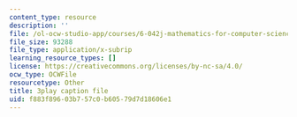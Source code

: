 ```yaml
---
content_type: resource
description: ''
file: /ol-ocw-studio-app/courses/6-042j-mathematics-for-computer-science-fall-2010/f883f89603b757c0b60579d7d18606e1_MOfhhFaQdjw.vtt
file_size: 93288
file_type: application/x-subrip
learning_resource_types: []
license: https://creativecommons.org/licenses/by-nc-sa/4.0/
ocw_type: OCWFile
resourcetype: Other
title: 3play caption file
uid: f883f896-03b7-57c0-b605-79d7d18606e1
---
```

